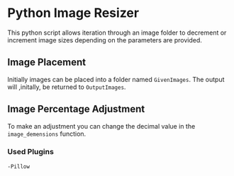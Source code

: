 # Python Image Resizer

This python script allows iteration through an image folder to decrement or increment image sizes depending on the parameters are provided.

## Image Placement
Initially images can be placed into a folder named ```GivenImages```.  The output will ,initally, be returned to ```OutputImages```.

## Image Percentage Adjustment
To make an adjustment you can change the decimal value in the ```image_demensions``` function.

### Used Plugins
	-Pillow





